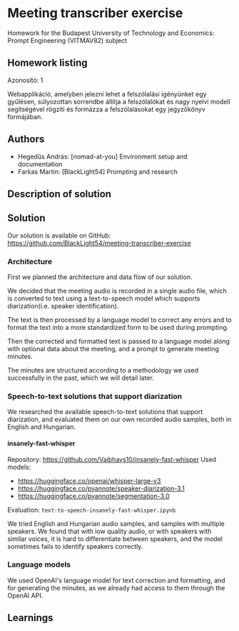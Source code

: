 # Meeting transcriber exercise

Homework for the Budapest University of Technology and Economics: Prompt Engineering (VITMAV82) subject

## Homework listing

Azonosító: 1

Webapplikáció, amelyben jelezni lehet a felszólalási igényünket egy gyűlésen, súlyozottan sorrendbe állítja a
felszólalókat és nagy nyelvi modell segítségével rögzíti és formázza a felszólalásokat egy jegyzőkönyv formájában.

## Authors

- Hegedűs András: \[nomad-at-you\] Environment setup and documentation
- Farkas Martin: \[BlackLight54\] Prompting and research

## Description of solution

## Solution

Our solution is available on GitHub: https://github.com/BlackLight54/meeting-transcriber-exercise

### Architecture

First we planned the architecture and data flow of our solution.

We decided that the meeting audio is recorded in a single audio file, which is converted to text using a text-to-speech
model which supports diarization(i.e. speaker identification).

The text is then processed by a language model to correct
any errors and to format the text into a more standardized form to be used during prompting.

Then the corrected and formatted text is passed to a language model along with optional data about the meeting, and a
prompt to generate meeting minutes.

The minutes are structured according to a methodology we used successfully in the past, which we will detail later.

### Speech-to-text solutions that support diarization

We researched the available speech-to-text solutions that support diarization, and evaluated them on our own recorded
audio samples, both in English and Hungarian.

#### insanely-fast-whisper

Repository: https://github.com/Vaibhavs10/insanely-fast-whisper
Used models:

- https://huggingface.co/openai/whisper-large-v3
- https://huggingface.co/pyannote/speaker-diarization-3.1
- https://huggingface.co/pyannote/segmentation-3.0

Evaluation: `text-to-speech-insanely-fast-whisper.ipynb`

We tried English and Hungarian audio samples, and samples with multiple speakers. We found that with low quality audio,
or with speakers with similar voices, it is hard to differentiate between speakers, and the model sometimes fails to identify speakers correctly.

### Language models

We used OpenAI's language model for text correction and formatting, and for generating the minutes, as we already had access to them through the OpenAI API.


## Learnings
